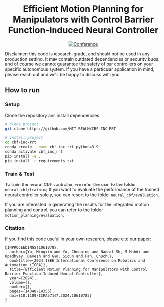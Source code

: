 <div align="center">

# Efficient Motion Planning for Manipulators with Control Barrier Function-Induced Neural Controller

[![Conference](https://img.shields.io/badge/ICRA%20'24-Accepted-success)](https://ieeexplore.ieee.org/abstract/document/10610785)
</div>

Disclaimer: this code is research-grade, and should not be used in any production setting. It may contain outdated dependencies or security bugs, and of course we cannot guarantee the safety of our controllers on your specific autonomous system. If you have a particular application in mind, please reach out and we'll be happy to discuss with you.

## How to run
### Setup

Clone the repository and install dependencies
```bash
# clone project
git clone https://github.com/MIT-REALM/CBF-INC-RRT

# install project
cd cbf-inc-rrt
conda create --name cbf_inc_rrt python=3.9
conda activate cbf_inc_rrt
pip install -e .
pip install -r requirements.txt
```

### Train & Test

To train the neural CBF controller, we refer the user to the folder `neural_cbf/training`
If you want to evaluate the performance of the trained neural controller solely, you can resort to the folder `neural_cbf/evaluation`.

If you are interested in generating the results for the integrated motion planning and control, you can refer to the folder `motion_planning/evaluation`.

### Citation

If you find this code useful in your own research, please cite our paper:
```
@INPROCEEDINGS{10610785,
  author={Yu, Mingxin and Yu, Chenning and Naddaf-Sh, M-Mahdi and Upadhyay, Devesh and Gao, Sicun and Fan, Chuchu},
  booktitle={2024 IEEE International Conference on Robotics and Automation (ICRA)}, 
  title={Efficient Motion Planning for Manipulators with Control Barrier Function-Induced Neural Controller}, 
  year={2024},
  volume={},
  number={},
  pages={14348-14355},
  doi={10.1109/ICRA57147.2024.10610785}
}
```
